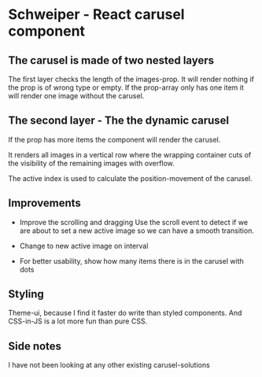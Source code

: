# Schweiper - React carusel component

## The carusel is made of two nested layers

The first layer checks the length of the images-prop.
It will render nothing if the prop is of wrong type or empty.
If the prop-array only has one item it will render one image without the carusel.

## The second layer - The the dynamic carusel

If the prop has more items the component will render the carusel.

It renders all images in a vertical row where the wrapping container cuts of the
visibility of the remaining images with overflow.

The active index is used to calculate the position-movement of the carusel.

## Improvements

- Improve the scrolling and dragging
  Use the scroll event to detect if we are about to set a new active image so we can
  have a smooth transition.

- Change to new active image on interval

- For better usability, show how many items there is in the carusel with dots

## Styling

Theme-ui, because I find it faster do write than styled components.
And CSS-in-JS is a lot more fun than pure CSS.

## Side notes

I have not been looking at any other existing carusel-solutions

